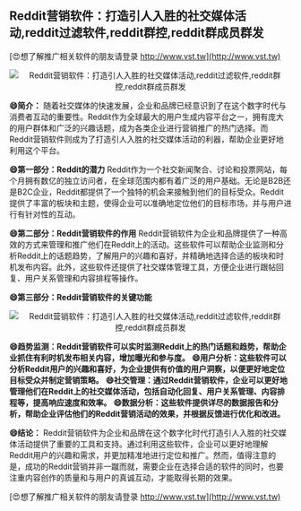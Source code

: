 ## **Reddit营销软件：打造引人入胜的社交媒体活动,reddit过滤软件,reddit群控,reddit群成员群发**

[😍想了解推广相关软件的朋友请登录 http://www.vst.tw](http://www.vst.tw)

 <center><img src="https://vst.tw/MP4/tuiguang/png/2.png" alt="Reddit营销软件：打造引人入胜的社交媒体活动,reddit过滤软件,reddit群控,reddit群成员群发"></center>

**😄简介：**
随着社交媒体的快速发展，企业和品牌已经意识到了在这个数字时代与消费者互动的重要性。Reddit作为全球最大的用户生成内容平台之一，拥有庞大的用户群体和广泛的兴趣话题，成为各类企业进行营销推广的热门选择。而Reddit营销软件则成为了打造引人入胜的社交媒体活动的利器，帮助企业更好地利用这个平台。

**😄第一部分：Reddit的潜力**
Reddit作为一个社交新闻聚合、讨论和投票网站，每个月拥有数亿的独立访问者，在全球范围内都有着广泛的用户基础。无论是B2B还是B2C企业，Reddit都提供了一个独特的机会来接触到他们的目标受众。Reddit提供了丰富的板块和主题，使得企业可以准确地定位他们的目标市场，并与用户进行有针对性的互动。

**😄第二部分：Reddit营销软件的作用**
Reddit营销软件为企业和品牌提供了一种高效的方式来管理和推广他们在Reddit上的活动。这些软件可以帮助企业监测和分析Reddit上的话题趋势，了解用户的兴趣和喜好，并精确地选择合适的板块和时机发布内容。此外，这些软件还提供了社交媒体管理工具，方便企业进行跟帖回复、用户关系管理和内容排程等操作。

**😄第三部分：Reddit营销软件的关键功能**

 <center><img src="https://vst.tw/MP4/tuiguang/png/1.png" alt="Reddit营销软件：打造引人入胜的社交媒体活动,reddit过滤软件,reddit群控,reddit群成员群发"></center>

**😄趋势监测：Reddit营销软件可以实时监测Reddit上的热门话题和趋势，帮助企业抓住有利时机发布相关内容，增加曝光和参与度。**
**😄用户分析：这些软件可以分析Reddit用户的兴趣和喜好，为企业提供有价值的用户洞察，以便更好地定位目标受众并制定营销策略。**
**😄社交管理：通过Reddit营销软件，企业可以更好地管理他们在Reddit上的社交媒体活动，包括自动化回复、用户关系管理、内容排程等，提高响应速度和效率。**
**😄数据分析：这些软件提供详尽的数据报告和分析，帮助企业评估他们的Reddit营销活动的效果，并根据反馈进行优化和改进。**

**😄结论：**
Reddit营销软件为企业和品牌在这个数字化时代打造引人入胜的社交媒体活动提供了重要的工具和支持。通过利用这些软件，企业可以更好地理解Reddit用户的兴趣和需求，并更加精准地进行定位和推广。然而，值得注意的是，成功的Reddit营销并非一蹴而就，需要企业在选择合适的软件的同时，也要注重内容创作的质量和与用户的真诚互动，才能取得长期的效果。

[😍想了解推广相关软件的朋友请登录 http://www.vst.tw](http://www.vst.tw)



